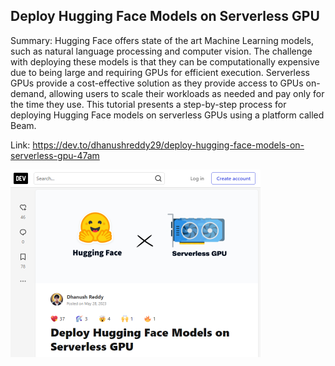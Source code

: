 ## Deploy Hugging Face Models on Serverless GPU
Summary: Hugging Face offers state of the art Machine Learning models, such as natural language processing and computer vision. The challenge with deploying these models is that they can be computationally expensive due to being large and requiring GPUs for efficient execution. Serverless GPUs provide a cost-effective solution as they provide access to GPUs on-demand, allowing users to scale their workloads as needed and pay only for the time they use. This tutorial presents a step-by-step process for deploying Hugging Face models on serverless GPUs using a platform called Beam.

Link: https://dev.to/dhanushreddy29/deploy-hugging-face-models-on-serverless-gpu-47am

<img src="/img/09736af1-4d43-401c-9191-0d7c2332c87b.png" width="400" />
<br/><br/>
